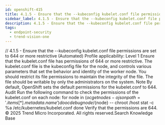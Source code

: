```yaml
---
id: openshift-415
title: 4.1.5 - Ensure that the --kubeconfig kubelet.conf file permissions are set to 644 or more restrictive (Automated)
sidebar_label: 4.1.5 - Ensure that the --kubeconfig kubelet.conf file permissions are set to 644 or more restrictive (Automated)
description: 4.1.5 - Ensure that the --kubeconfig kubelet.conf file permissions are set to 644 or more restrictive (Automated)
tags:
  - endpoint-security
  - trend-vision-one
---
```


/*<![CDATA[*/ $('#title').html($('meta[name=map-description]').attr('content')); /*]]>*/ 4.1.5 - Ensure that the --kubeconfig kubelet.conf file permissions are set to 644 or more restrictive (Automated) Profile applicability: Level 1 Ensure that the kubelet.conf file has permissions of 644 or more restrictive. The kubelet.conf file is the kubeconfig file for the node, and controls various parameters that set the behavior and identity of the worker node. You should restrict its file permissions to maintain the integrity of the file. The file should be writable by only the administrators on the system. Note By default, OpenShift sets the default permissions for the kubelet.conf to 644. Audit Run the following command to check the permissions of the kubelet.conf on each node: for node in $(oc get nodes -o jsonpath='{.items[*].metadata.name}') do oc debug node/${node} -- chroot /host stat -c %a /etc/kubernetes/kubelet.conf done Verify that the permissions are 644. © 2025 Trend Micro Incorporated. All rights reserved.Search Knowledge Base